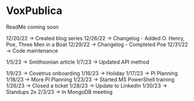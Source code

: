# VoxPublica

ReadMe coming soon

12/20/22 -> Created blog series
12/26/22 -> Changelog - Added O. Henry, Poe, Three Men in a Boat
12/29/22 -> Changelog - Completed Poe
12/31/22 -> Code maintenance
 
1/5/23 -> Smithsonian article
1/7/23 -> Updated API method

1/9/23 -> Covetrus onboarding
1/16/23 -> Holiday
1/17/23 -> PI Planning
1/18/23 -> More PI Planning
1/23/23 -> Started MS PowerShell training
1/26/23 -> Closed a ticket
1/28/23 -> Update to LinkedIn
1/30/23 -> Standups 2x
2/3/23 -> In MongoDB meeting
